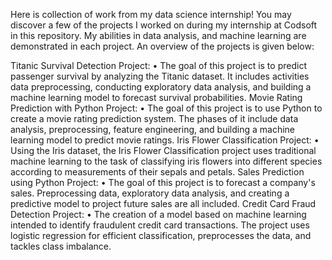 Here is collection of work from my data science internship! You may discover a few of the projects I worked on during my internship at Codsoft in this repository. My abilities in data analysis, and machine learning are demonstrated in each project. An overview of the projects is given below:

Titanic Survival Detection Project: • The goal of this project is to predict passenger survival by analyzing the Titanic dataset. It includes activities data preprocessing, conducting exploratory data analysis, and building a machine learning model to forecast survival probabilities.
Movie Rating Prediction with Python Project: • The goal of this project is to use Python to create a movie rating prediction system. The phases of it include data analysis, preprocessing, feature engineering, and building a machine learning model to predict movie ratings.
Iris Flower Classification Project: • Using the Iris dataset, the Iris Flower Classification project uses traditional machine learning to the task of classifying iris flowers into different species according to measurements of their sepals and petals.
Sales Prediction using Python Project: • The goal of this project is to forecast a company's sales. Preprocessing data, exploratory data analysis, and creating a predictive model to project future sales are all included.
Credit Card Fraud Detection Project: • The creation of a model based on machine learning intended to identify fraudulent credit card transactions. The project uses logistic regression for efficient classification, preprocesses the data, and tackles class imbalance.
